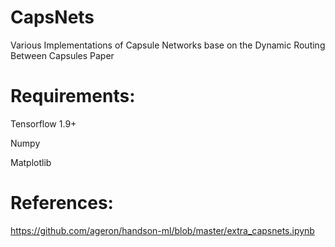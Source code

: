 # CapsNets
Various Implementations of Capsule Networks base on the Dynamic Routing Between Capsules Paper

# Requirements:

Tensorflow 1.9+

Numpy

Matplotlib

# References:

https://github.com/ageron/handson-ml/blob/master/extra_capsnets.ipynb
